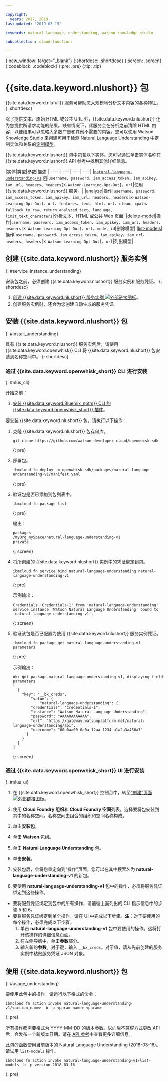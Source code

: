 ```yaml
---

copyright:
  years: 2017, 2019
lastupdated: "2019-03-15"

keywords: natural language, understanding, watson knowledge studio

subcollection: cloud-functions

---
```


{:new_window: target="_blank"}
{:shortdesc: .shortdesc}
{:screen: .screen}
{:codeblock: .codeblock}
{:pre: .pre}
{:tip: .tip}

# {{site.data.keyword.nlushort}} 包

{{site.data.keyword.nlufull}} 服务可帮助您大规模地分析文本内容的各种特征。
{: shortdesc}

除了提供文本、原始 HTML 或公共 URL 外，{{site.data.keyword.nlushort}} 还为您提供所请求功能的结果。缺省情况下，此服务会在分析之前清除 HTML 内容，以便结果可以忽略大多数广告和其他不需要的内容。您可以使用 Watson Knowledge Studio 来创建可用于检测 Natural Language Understanding 中定制实体和关系的<a target="_blank" href="https://www.ibm.com/watson/developercloud/doc/natural-language-understanding/customizing.html">定制模型</a>。

{{site.data.keyword.nlushort}} 包中包含以下实体。您可以通过单击实体名称在 {{site.data.keyword.nlushort}} API 参考中找到其他详细信息。

|实体|类型|参数|描述
|
| --- | --- | --- | --- |
|[`natural-language-understanding-v1`](https://www.ibm.com/watson/developercloud/natural-language-understanding/api/v1/?curl.html)|包|`username`、`password`、`iam_access_token`、`iam_apikey`、`iam_url`、`headers`、`headers[X-Watson-Learning-Opt-Out]`、`url`|使用 {{site.data.keyword.nlushort}} 服务。|
|[analyze](https://www.ibm.com/watson/developercloud/natural-language-understanding/api/v1/?curl#analyze)|操作|`username`、`password`、`iam_access_token`、`iam_apikey`、`iam_url`、`headers`、`headers[X-Watson-Learning-Opt-Out]`、`url`、`features`、`text`、`html`、`url`、`clean`、`xpath`、`fallback_to_raw`、`return_analyzed_text`、`language`、`limit_text_characters`|分析文本、HTML 或公共 Web 页面|
|[delete-model](https://www.ibm.com/watson/developercloud/natural-language-understanding/api/v1/?curl#delete-model)|操作|`username`、`password`、`iam_access_token`、`iam_apikey`、`iam_url`、`headers`、`headers[X-Watson-Learning-Opt-Out]`、`url`、`model_id`|删除模型|
|[list-models](https://www.ibm.com/watson/developercloud/natural-language-understanding/api/v1/?curl#list-models)|操作|`username`、`password`、`iam_access_token`、`iam_apikey`、`iam_url`、`headers`、`headers[X-Watson-Learning-Opt-Out]`、`url`|列出模型|

## 创建 {{site.data.keyword.nlushort}} 服务实例
{: #service_instance_understanding}

安装包之前，必须创建 {{site.data.keyword.nlushort}} 服务实例和服务凭证。
{: shortdesc}

1. [创建 {{site.data.keyword.nlushort}} 服务实例 ![外部链接图标](../icons/launch-glyph.svg "外部链接图标")](https://cloud.ibm.com/catalog/services/natural-language-understanding)。
2. 创建服务实例时，还会为您创建自动生成的服务凭证。

## 安装 {{site.data.keyword.nlushort}} 包
{: #install_understanding}

具有 {{site.data.keyword.nlushort}} 服务实例后，请使用 {{site.data.keyword.openwhisk}} CLI 将 {{site.data.keyword.nlushort}} 包安装到名称空间中。
{: shortdesc}

### 通过 {{site.data.keyword.openwhisk_short}} CLI 进行安装
{: #nlus_cli}

开始之前：
  1. [安装 {{site.data.keyword.Bluemix_notm}} CLI 的 {{site.data.keyword.openwhisk_short}} 插件](/docs/openwhisk?topic=cloud-functions-cloudfunctions_cli#cloudfunctions_cli)。

要安装 {{site.data.keyword.nlushort}} 包，请执行以下操作：

1. 克隆 {{site.data.keyword.nlushort}} 包存储库。
    ```
    git clone https://github.com/watson-developer-cloud/openwhisk-sdk
    ```
    {: pre}

2. 部署包。
    ```
    ibmcloud fn deploy -m openwhisk-sdk/packages/natural-language-understanding-v1/manifest.yaml
    ```
    {: pre}

3. 验证包是否已添加到包列表中。
    ```
    ibmcloud fn package list
    ```
    {: pre}

    输出：
    ```
    packages
    /myOrg_mySpace/natural-language-understanding-v1                        private
    ```
    {: screen}

4. 将所创建的 {{site.data.keyword.nlushort}} 实例中的凭证绑定到包。
    ```
    ibmcloud fn service bind natural-language-understanding natural-language-understanding-v1
    ```
    {: pre}

    示例输出：
    ```
    Credentials 'Credentials-1' from 'natural-language-understanding' service instance 'Watson Natural Language Understanding' bound to 'natural-language-understanding-v1'.
    ```
    {: screen}

5. 验证该包是否已配置为使用 {{site.data.keyword.nlushort}} 服务实例凭证。
    ```
    ibmcloud fn package get natural-language-understanding-v1 parameters
    ```
    {: pre}

    示例输出：
    ```
    ok: got package natural-language-understanding-v1, displaying field parameters
    [
      {
        "key": "__bx_creds",
            "value": {
                "natural-language-understanding": {
            "credentials": "Credentials-1",
            "instance": "Watson Natural Language Understanding",
            "password": "AAAA0AAAAAAA",
            "url": "https://gateway.watsonplatform.net/natural-language-understanding/api",
            "username": "00a0aa00-0a0a-12aa-1234-a1a2a3a456a7"
          }
        }
      }
    ]
    ```
    {: screen}

### 通过 {{site.data.keyword.openwhisk_short}} UI 进行安装
{: #nlus_ui}

1. 在 {{site.data.keyword.openwhisk_short}} 控制台中，转至[“创建”页面 ![外部链接图标](../icons/launch-glyph.svg "外部链接图标")](https://cloud.ibm.com/openwhisk/create)。

2. 使用 **Cloud Foundry 组织**和 **Cloud Foundry 空间**列表，选择要将包安装到其中的名称空间。名称空间由组合的组织和空间名称构成。

3. 单击**安装包**。

4. 单击 **Watson** 包组。

5. 单击 **Natural Language Understanding** 包。

5. 单击**安装**。

6. 安装包后，会将您重定向到“操作”页面，您可以在其中搜索名为 **natural-language-understanding-v1** 的新包。

7. 要使用 **natural-language-understanding-v1** 包中的操作，必须将服务凭证绑定到这些操作。
  * 要将服务凭证绑定到包中的所有操作，请遵循上面列出的 CLI 指示信息中的步骤 5 和 6。
  * 要将服务凭证绑定到单个操作，请在 UI 中完成以下步骤。**注**：对于要使用的每个操作，必须完成以下步骤。
    1. 单击 **natural-language-understanding-v1** 包中要使用的操作。这将打开该操作的详细信息页面。
    2. 在左侧导航中，单击**参数**部分。
    3. 输入新的**参数**。对于键，输入 `__bx_creds`。对于值，请从先前创建的服务实例中粘贴服务凭证 JSON 对象。

## 使用 {{site.data.keyword.nlushort}} 包
{: #usage_understanding}

要使用此包中的操作，请运行以下格式的命令：

```
ibmcloud fn action invoke natural-language-understanding-v1/<action_name> -b -p <param name> <param>
```
{: pre}

所有操作都需要格式为 YYYY-MM-DD 的版本参数。以向后不兼容方式更改 API 后，会发布一个新版本日期。请在 [API 参考](https://www.ibm.com/watson/developercloud/natural-language-understanding/api/v1/#versioning)中查看更多详细信息。

此包的函数使用当前版本的 Natural Language Understanding (2018-03-16)。请试用 `list-models` 操作。
```
ibmcloud fn action invoke natural-language-understanding-v1/list-models -b -p version 2018-03-16
```
{: pre}
